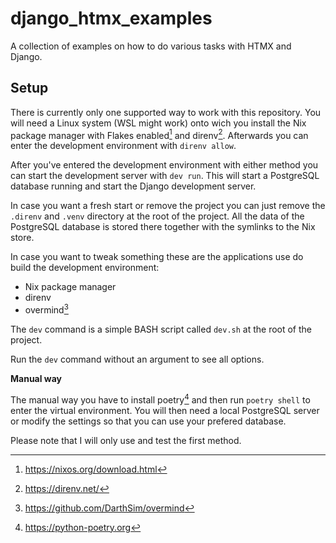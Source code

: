 # django_htmx_examples

A collection of examples on how to do various tasks with HTMX and Django.

## Setup

There is currently only one supported way to work with this repository. You
will need a Linux system (WSL might work) onto wich you install the Nix package
manager with Flakes enabled[^1] and direnv[^3]. Afterwards you can enter the
development environment with `direnv allow`.

[^1]: https://nixos.org/download.html
[^3]: https://direnv.net/

After you've entered the development environment with either method you can
start the development server with `dev run`. This will start a PostgreSQL
database running and start the Django development server.

In case you want a fresh start or remove the project you can just remove the
`.direnv` and `.venv` directory at the root of the project. All the data of the
PostgreSQL database is stored there together with the symlinks to the Nix
store.

In case you want to tweak something these are the applications use do build the
development environment:

- Nix package manager
- direnv
- overmind[^4]

The `dev` command is a simple BASH script called `dev.sh` at the root of the
project.

[^4]: https://github.com/DarthSim/overmind

Run the `dev` command without an argument to see all options.

**Manual way**

The manual way you have to install poetry[^2] and then run `poetry shell` to
enter the virtual environment. You will then need a local PostgreSQL server or
modify the settings so that you can use your prefered database.

Please note that I will only use and test the first method.

[^2]: https://python-poetry.org
